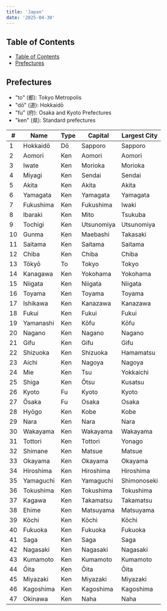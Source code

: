 ```yaml
---
title: 'Japan'
date: '2025-04-30'
---
```


## Table of Contents

- [Table of Contents](#table-of-contents)
- [Prefectures](#prefectures)

## Prefectures

- "to" (都): Tokyo Metropolis
- "dō" (道): Hokkaidō
- "fu" (府): Osaka and Kyoto Prefectures
- "ken" (県): Standard prefectures

| #   | Name      | Type | Capital    | Largest City |
| --- | --------- | ---- | ---------- | ------------ |
| 1   | Hokkaidō  | Dō   | Sapporo    | Sapporo      |
| 2   | Aomori    | Ken  | Aomori     | Aomori       |
| 3   | Iwate     | Ken  | Morioka    | Morioka      |
| 4   | Miyagi    | Ken  | Sendai     | Sendai       |
| 5   | Akita     | Ken  | Akita      | Akita        |
| 6   | Yamagata  | Ken  | Yamagata   | Yamagata     |
| 7   | Fukushima | Ken  | Fukushima  | Iwaki        |
| 8   | Ibaraki   | Ken  | Mito       | Tsukuba      |
| 9   | Tochigi   | Ken  | Utsunomiya | Utsunomiya   |
| 10  | Gunma     | Ken  | Maebashi   | Takasaki     |
| 11  | Saitama   | Ken  | Saitama    | Saitama      |
| 12  | Chiba     | Ken  | Chiba      | Chiba        |
| 13  | Tōkyō     | To   | Tokyo      | Tokyo        |
| 14  | Kanagawa  | Ken  | Yokohama   | Yokohama     |
| 15  | Niigata   | Ken  | Niigata    | Niigata      |
| 16  | Toyama    | Ken  | Toyama     | Toyama       |
| 17  | Ishikawa  | Ken  | Kanazawa   | Kanazawa     |
| 18  | Fukui     | Ken  | Fukui      | Fukui        |
| 19  | Yamanashi | Ken  | Kōfu       | Kōfu         |
| 20  | Nagano    | Ken  | Nagano     | Nagano       |
| 21  | Gifu      | Ken  | Gifu       | Gifu         |
| 22  | Shizuoka  | Ken  | Shizuoka   | Hamamatsu    |
| 23  | Aichi     | Ken  | Nagoya     | Nagoya       |
| 24  | Mie       | Ken  | Tsu        | Yokkaichi    |
| 25  | Shiga     | Ken  | Ōtsu       | Kusatsu      |
| 26  | Kyoto     | Fu   | Kyoto      | Kyoto        |
| 27  | Ōsaka     | Fu   | Osaka      | Osaka        |
| 28  | Hyōgo     | Ken  | Kobe       | Kobe         |
| 29  | Nara      | Ken  | Nara       | Nara         |
| 30  | Wakayama  | Ken  | Wakayama   | Wakayama     |
| 31  | Tottori   | Ken  | Tottori    | Yonago       |
| 32  | Shimane   | Ken  | Matsue     | Matsue       |
| 33  | Okayama   | Ken  | Okayama    | Okayama      |
| 34  | Hiroshima | Ken  | Hiroshima  | Hiroshima    |
| 35  | Yamaguchi | Ken  | Yamaguchi  | Shimonoseki  |
| 36  | Tokushima | Ken  | Tokushima  | Tokushima    |
| 37  | Kagawa    | Ken  | Takamatsu  | Takamatsu    |
| 38  | Ehime     | Ken  | Matsuyama  | Matsuyama    |
| 39  | Kōchi     | Ken  | Kōchi      | Kōchi        |
| 40  | Fukuoka   | Ken  | Fukuoka    | Fukuoka      |
| 41  | Saga      | Ken  | Saga       | Saga         |
| 42  | Nagasaki  | Ken  | Nagasaki   | Nagasaki     |
| 43  | Kumamoto  | Ken  | Kumamoto   | Kumamoto     |
| 44  | Ōita      | Ken  | Ōita       | Ōita         |
| 45  | Miyazaki  | Ken  | Miyazaki   | Miyazaki     |
| 46  | Kagoshima | Ken  | Kagoshima  | Kagoshima    |
| 47  | Okinawa   | Ken  | Naha       | Naha         |

